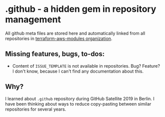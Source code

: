 # .github - a hidden gem in repository management

All github meta files are stored here and automatically linked from all repositories in [terraform-aws-modules organization](https://github.com/terraform-aws-modules).

## Missing features, bugs, to-dos:

- Content of `ISSUE_TEMPLATE` is not available in repositories. Bug? Feature? I don't know, because I can't find any documentation about this.

## Why?

I learned about `.github` repository during GitHub Satellite 2019 in Berlin. I have been thinking about ways to reduce copy-pasting between similar repositories for several years.
